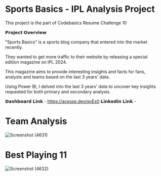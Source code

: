 # Sports Basics - IPL Analysis Project

This project is the part of Codebasics Resume Challenge 10

𝗣𝗿𝗼𝗷𝗲𝗰𝘁 𝗢𝘃𝗲𝗿𝘃𝗶𝗲𝘄

"Sports Basics" is a sports blog company that entered into the market recently. 

They wanted to get more traffic to their website by releasing a special edition magazine on IPL 2024. 

This magazine aims to provide interesting insights and facts for fans, analysts and teams based on the last 3 years' data.

Using Power BI, I delved into the last 3 years' data to uncover key insights requested for both primary and secondary analysis.

𝗗𝗮𝘀𝗵𝗯𝗼𝗮𝗿𝗱 𝗟𝗶𝗻𝗸 - https://acesse.dev/qoEs0
𝗟𝗶𝗻𝗸𝗲𝗱𝗶𝗻 𝗟𝗶𝗻𝗸 - 

# Team Analysis

![Screenshot (4631)](https://github.com/Inderpanda/Sports_Basics--IPL_Analysis/assets/138003751/fdee597a-bcbd-4bf2-af3f-e3bb4f7d5557)

# Best Playing 11

![Screenshot (4632)](https://github.com/Inderpanda/Sports_Basics--IPL_Analysis/assets/138003751/74d54407-6a77-4e15-b3d7-3f5fc380e971)



